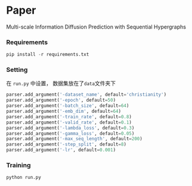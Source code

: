 # Paper
Multi-scale Information Diffusion Prediction with Sequential Hypergraphs

### Requirements
```python
pip install -r requirements.txt
```

### Setting
在 `run.py` 中设置， 数据集放在了`data`文件夹下
``` python
parser.add_argument('-dataset_name', default='christianity')
parser.add_argument('-epoch', default=50)
parser.add_argument('-batch_size', default=64)
parser.add_argument('-emb_dim', default=64)
parser.add_argument('-train_rate', default=0.8)
parser.add_argument('-valid_rate', default=0.1)
parser.add_argument('-lambda_loss', default=0.3)
parser.add_argument('-gamma_loss', default=0.05)
parser.add_argument('-max_seq_length', default=200)
parser.add_argument('-step_split', default=8)
parser.add_argument('-lr', default=0.001)
```

### Training

```python
python run.py
```